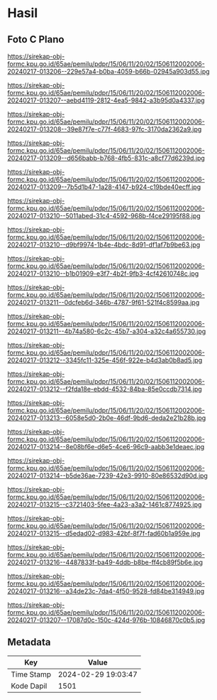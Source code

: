 # Hasil

## Foto C Plano

https://sirekap-obj-formc.kpu.go.id/65ae/pemilu/pdpr/15/06/11/20/02/1506112002006-20240217-013206--229e57a4-b0ba-4059-b66b-02945a903d55.jpg

https://sirekap-obj-formc.kpu.go.id/65ae/pemilu/pdpr/15/06/11/20/02/1506112002006-20240217-013207--aebd4119-2812-4ea5-9842-a3b95d0a4337.jpg

https://sirekap-obj-formc.kpu.go.id/65ae/pemilu/pdpr/15/06/11/20/02/1506112002006-20240217-013208--39e87f7e-c77f-4683-97fc-3170da2362a9.jpg

https://sirekap-obj-formc.kpu.go.id/65ae/pemilu/pdpr/15/06/11/20/02/1506112002006-20240217-013209--d656babb-b768-4fb5-831c-a8cf77d6239d.jpg

https://sirekap-obj-formc.kpu.go.id/65ae/pemilu/pdpr/15/06/11/20/02/1506112002006-20240217-013209--7b5d1b47-1a28-4147-b924-c19bde40ecff.jpg

https://sirekap-obj-formc.kpu.go.id/65ae/pemilu/pdpr/15/06/11/20/02/1506112002006-20240217-013210--5011abed-31c4-4592-968b-f4ce29195f88.jpg

https://sirekap-obj-formc.kpu.go.id/65ae/pemilu/pdpr/15/06/11/20/02/1506112002006-20240217-013210--d9bf9974-1b4e-4bdc-8d91-df1af7b9be63.jpg

https://sirekap-obj-formc.kpu.go.id/65ae/pemilu/pdpr/15/06/11/20/02/1506112002006-20240217-013210--b1b01909-e3f7-4b2f-9fb3-4cf42610748c.jpg

https://sirekap-obj-formc.kpu.go.id/65ae/pemilu/pdpr/15/06/11/20/02/1506112002006-20240217-013211--0dcfeb6d-346b-4787-9f61-521f4c8599aa.jpg

https://sirekap-obj-formc.kpu.go.id/65ae/pemilu/pdpr/15/06/11/20/02/1506112002006-20240217-013211--4b74a580-6c2c-45b7-a304-a32c4a655730.jpg

https://sirekap-obj-formc.kpu.go.id/65ae/pemilu/pdpr/15/06/11/20/02/1506112002006-20240217-013212--3345fc11-325e-456f-922e-b4d3ab0b8ad5.jpg

https://sirekap-obj-formc.kpu.go.id/65ae/pemilu/pdpr/15/06/11/20/02/1506112002006-20240217-013212--f2fda18e-ebdd-4532-84ba-85e0ccdb7314.jpg

https://sirekap-obj-formc.kpu.go.id/65ae/pemilu/pdpr/15/06/11/20/02/1506112002006-20240217-013213--6058e5d0-2b0e-46df-9bd6-deda2e21b28b.jpg

https://sirekap-obj-formc.kpu.go.id/65ae/pemilu/pdpr/15/06/11/20/02/1506112002006-20240217-013214--8e08bf6e-d6e5-4ce6-96c9-aabb3e1deaec.jpg

https://sirekap-obj-formc.kpu.go.id/65ae/pemilu/pdpr/15/06/11/20/02/1506112002006-20240217-013214--b5de36ae-7239-42e3-9910-80e86532d90d.jpg

https://sirekap-obj-formc.kpu.go.id/65ae/pemilu/pdpr/15/06/11/20/02/1506112002006-20240217-013215--c3721403-5fee-4a23-a3a2-1461c8774925.jpg

https://sirekap-obj-formc.kpu.go.id/65ae/pemilu/pdpr/15/06/11/20/02/1506112002006-20240217-013215--d5edad02-d983-42bf-8f7f-fad60b1a959e.jpg

https://sirekap-obj-formc.kpu.go.id/65ae/pemilu/pdpr/15/06/11/20/02/1506112002006-20240217-013216--4487833f-ba49-4ddb-b8be-ff4cb89f5b6e.jpg

https://sirekap-obj-formc.kpu.go.id/65ae/pemilu/pdpr/15/06/11/20/02/1506112002006-20240217-013216--a34de23c-7da4-4f50-9528-fd84be314949.jpg

https://sirekap-obj-formc.kpu.go.id/65ae/pemilu/pdpr/15/06/11/20/02/1506112002006-20240217-013207--17087d0c-150c-424d-976b-10846870c0b5.jpg


## Metadata

| Key        | Value               |
| ---------- | ------------------- |
| Time Stamp | 2024-02-29 19:03:47 |
| Kode Dapil | 1501                |



